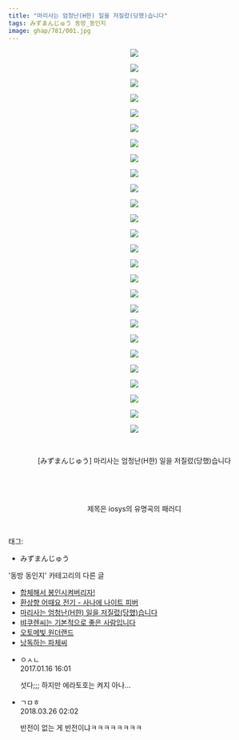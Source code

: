 ```yaml
---
title: "마리사는 엄청난(H한) 일을 저질렀(당했)습니다"
tags: みずまんじゅう 동방_동인지
image: ghap/781/001.jpg
---
```

<div class="article">
<p style="text-align: center; clear: none; float: none;"><img src="{{ site.nasurl }}/ghap/781/001.jpg"/></p>
<p style="text-align: center; clear: none; float: none;"><img src="{{ site.nasurl }}/ghap/781/002.jpg"/></p>
<p style="text-align: center; clear: none; float: none;"><img src="{{ site.nasurl }}/ghap/781/003.jpg"/></p>
<p style="text-align: center; clear: none; float: none;"><img src="{{ site.nasurl }}/ghap/781/004.jpg"/></p>
<p style="text-align: center; clear: none; float: none;"><img src="{{ site.nasurl }}/ghap/781/005.jpg"/></p>
<p style="text-align: center; clear: none; float: none;"><img src="{{ site.nasurl }}/ghap/781/006.jpg"/></p>
<p style="text-align: center; clear: none; float: none;"><img src="{{ site.nasurl }}/ghap/781/007.jpg"/></p>
<p style="text-align: center; clear: none; float: none;"><img src="{{ site.nasurl }}/ghap/781/008.jpg"/></p>
<p style="text-align: center; clear: none; float: none;"><img src="{{ site.nasurl }}/ghap/781/009.jpg"/></p>
<p style="text-align: center; clear: none; float: none;"><img src="{{ site.nasurl }}/ghap/781/010.jpg"/></p>
<p style="text-align: center; clear: none; float: none;"><img src="{{ site.nasurl }}/ghap/781/011.jpg"/></p>
<p style="text-align: center; clear: none; float: none;"><img src="{{ site.nasurl }}/ghap/781/012.jpg"/></p>
<p style="text-align: center; clear: none; float: none;"><img src="{{ site.nasurl }}/ghap/781/013.jpg"/></p>
<p style="text-align: center; clear: none; float: none;"><img src="{{ site.nasurl }}/ghap/781/014.jpg"/></p>
<p style="text-align: center; clear: none; float: none;"><img src="{{ site.nasurl }}/ghap/781/015.jpg"/></p>
<p style="text-align: center; clear: none; float: none;"><img src="{{ site.nasurl }}/ghap/781/016.jpg"/></p>
<p style="text-align: center; clear: none; float: none;"><img src="{{ site.nasurl }}/ghap/781/017.jpg"/></p>
<p style="text-align: center; clear: none; float: none;"><img src="{{ site.nasurl }}/ghap/781/018.jpg"/></p>
<p style="text-align: center; clear: none; float: none;"><img src="{{ site.nasurl }}/ghap/781/019.jpg"/></p>
<p style="text-align: center; clear: none; float: none;"><img src="{{ site.nasurl }}/ghap/781/020.jpg"/></p>
<p style="text-align: center; clear: none; float: none;"><img src="{{ site.nasurl }}/ghap/781/021.jpg"/></p>
<p style="text-align: center; clear: none; float: none;"><img src="{{ site.nasurl }}/ghap/781/022.jpg"/></p>
<p style="text-align: center; clear: none; float: none;"><img src="{{ site.nasurl }}/ghap/781/023.jpg"/></p>
<p style="text-align: center; clear: none; float: none;"><img src="{{ site.nasurl }}/ghap/781/024.jpg"/></p>
<p style="text-align: center; clear: none; float: none;"><img src="{{ site.nasurl }}/ghap/781/025.jpg"/></p>
<p style="text-align: center; clear: none; float: none;"><img src="{{ site.nasurl }}/ghap/781/026.jpg"/></p>
<p style="text-align: center; clear: none; float: none;"><br/></p>
<p style="text-align: center; clear: none; float: none;">[みずまんじゅう] 마리사는 엄청난(H한) 일을 저질렀(당했)습니다</p>
<p style="text-align: center; clear: none; float: none;"><br/></p>
<p style="text-align: center; clear: none; float: none;"><br/></p>
<p style="text-align: center; clear: none; float: none;">제목은 iosys의 유명곡의 패러디</p>
<p><br/></p>
</div><div class="tagTrail">
<p>태그: </p>
<ul>
<li>みずまんじゅう</li>
</ul>
</div><div class="another">
<p>'동방 동인지' 카테고리의 다른 글</p>
<ul>
<li><a href="/2016-07-09-ghap_783">합체해서 봉인시켜버리자!</a></li>
<li><a href="/2016-07-09-ghap_782">환상향 어때요 전기 - 사나에 나이트 피버</a></li>
<li><a href="/2016-07-09-ghap_781">마리사는 엄청난(H한) 일을 저질렀(당했)습니다</a></li>
<li><a href="/2016-07-09-ghap_780">뱌쿠렌씨는 기본적으로 좋은 사람입니다</a></li>
<li><a href="/2016-07-09-ghap_779">오토메빛 원더랜드</a></li>
<li><a href="/2016-07-09-ghap_778">낭독하는 파체씨</a></li>
</ul>
</div><div class="cb_module cb_fluid">
<div class="cb_wrt cb_profile">
<div class="comment">
<ul>
<li class="cb_thumb_off" id="comment14893051">
<div class="cb_comment_area">
<div class="cb_info_area">
<div class="cb_section">
<span class="cb_nick_name">ㅇㅅㄴ</span>
</div>
<div class="cb_section">
<span class="cb_date">2017.01.16 16:01 </span>
</div>
</div>
<div class="cb_dsc_comment">
<p class="cb_dsc">
											섯다;;; 하지만 에라토호는 켜지 아나...
										</p>
</div>
</div></li>
<li class="cb_thumb_off" id="comment15227304">
<div class="cb_comment_area">
<div class="cb_info_area">
<div class="cb_section">
<span class="cb_nick_name">ㄱㅁㅎ</span>
</div>
<div class="cb_section">
<span class="cb_date">2018.03.26 02:02 </span>
</div>
</div>
<div class="cb_dsc_comment">
<p class="cb_dsc">
											반전이 없는 게 반전이냐ㅋㅋㅋㅋㅋㅋㅋㅋ
										</p>
</div>
</div></li>
</ul>
</div>
</div><!-- commentList close -->
</div>